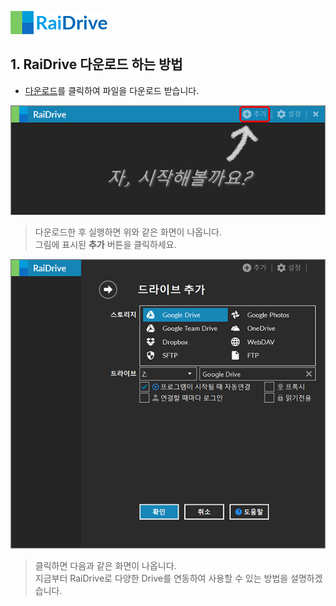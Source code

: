 ![logo](/logo.png?raw=true) <!--  --> 
                                                                                                                               
## 1. RaiDrive 다운로드 하는 방법
- [다운로드](https://www.raidrive.com/ko/download)를 클릭하여 파일을 다운로드 받습니다.


![main](/main.jpg?raw=true) 
 
> 다운로드한 후 실행하면 위와 같은 화면이 나옵니다.    
> 그림에 표시된 **추가** 버튼을 클릭하세요.   

![plus](/plus.PNG?raw=true)

> 클릭하면 다음과 같은 화면이 나옵니다.  
> 지금부터 RaiDrive로 다양한 Drive를 연동하여 사용할 수 있는 방법을 설명하겠습니다.
